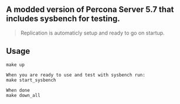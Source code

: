 ## A modded version of Percona Server 5.7 that includes sysbench for testing.
> Replication is automaticly setup and ready to go on startup.



## Usage

```
make up

When you are ready to use and test with sysbench run:
make start_sysbench

When done
make down_all
```